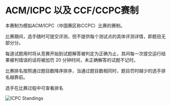 ﻿# ACM/ICPC 以及 CCF/CCPC赛制

本赛制为模拟ACM/ICPC（中国赛区称CCPC）比赛的赛制。

比赛期间，选手随时可提交评测，但不提供每个测试点的具体评测详情，即题目无部分分。

每道试题用时将从竞赛开始到试题解答被判定为正确为止，其间每一次提交运行结果被判错误的话将被加罚 20 分钟时间，未正确解答的试题不记时。

比赛排名按照通过题目数降序排序，当通过题目数相同时，题目罚时越少的选手排名越靠前。

选手在比赛过程中可查看排名

![ICPC Standings](~/images/icpc-standings.png)